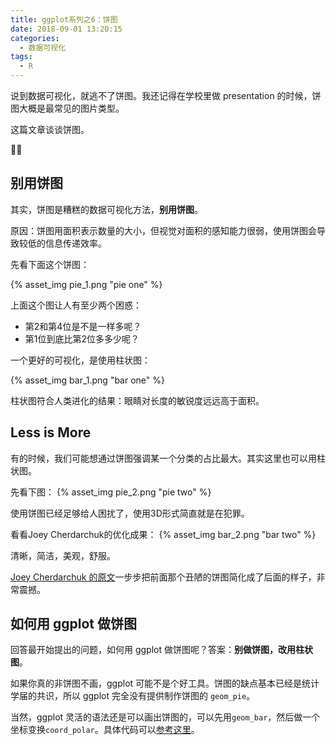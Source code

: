 ```yaml
---
title: ggplot系列之6：饼图
date: 2018-09-01 13:20:15
categories:
  - 数据可视化
tags:
  - R
---
```


说到数据可视化，就逃不了饼图。我还记得在学校里做 presentation 的时候，饼图大概是最常见的图片类型。

这篇文章谈谈饼图。

<!-- more -->

## 别用饼图

其实，饼图是糟糕的数据可视化方法，**别用饼图**。

原因：饼图用面积表示数量的大小，但视觉对面积的感知能力很弱，使用饼图会导致较低的信息传递效率。

先看下面这个饼图：

{% asset_img pie_1.png "pie one" %}

上面这个图让人有至少两个困惑：
- 第2和第4位是不是一样多呢？
- 第1位到底比第2位多多少呢？

一个更好的可视化，是使用柱状图：

{% asset_img bar_1.png "bar one" %}

柱状图符合人类进化的结果：眼睛对长度的敏锐度远远高于面积。

## Less is More

有的时候，我们可能想通过饼图强调某一个分类的占比最大。其实这里也可以用柱状图。

先看下图：
{% asset_img pie_2.png "pie two" %}

使用饼图已经足够给人困扰了，使用3D形式简直就是在犯罪。

看看Joey Cherdarchuk的优化成果：
{% asset_img bar_2.png "bar two" %}

清晰，简洁，美观，舒服。

[Joey Cherdarchuk 的原文](https://www.darkhorseanalytics.com/blog/salvaging-the-pie)一步步把前面那个丑陋的饼图简化成了后面的样子，非常震撼。

## 如何用 ggplot 做饼图

回答最开始提出的问题，如何用 ggplot 做饼图呢？答案：**别做饼图，改用柱状图**。

如果你真的非饼图不画，ggplot 可能不是个好工具。饼图的缺点基本已经是统计学届的共识，所以 ggplot 完全没有提供制作饼图的 `geom_pie`。

当然，ggplot 灵活的语法还是可以画出饼图的，可以先用`geom_bar`，然后做一个坐标变换`coord_polar`。具体代码可以[参考这里](http://www.sthda.com/english/wiki/ggplot2-pie-chart-quick-start-guide-r-software-and-data-visualization)。

